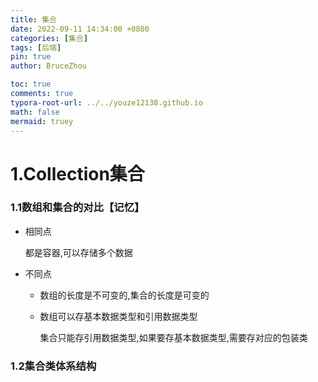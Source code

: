 ```yaml
---
title: 集合
date: 2022-09-11 14:34:00 +0800
categories: [集合]
tags: [后端]
pin: true
author: BruceZhou

toc: true
comments: true
typora-root-url: ../../youze12138.github.io
math: false
mermaid: truey
---
```


# 1.Collection集合

### 1.1数组和集合的对比【记忆】

+ 相同点

  都是容器,可以存储多个数据

+ 不同点

  + 数组的长度是不可变的,集合的长度是可变的

  + 数组可以存基本数据类型和引用数据类型

    集合只能存引用数据类型,如果要存基本数据类型,需要存对应的包装类

### 1.2集合类体系结构

